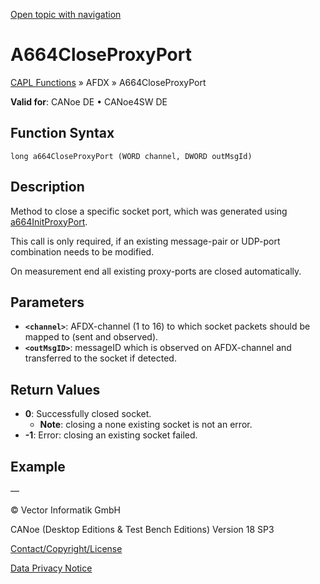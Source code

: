 [Open topic with navigation](../../../../../CANoeDEFamily.htm#Topics/CAPLFunctions/ADFX/Functions/CAPLfunctionA664CloseProxyPort.md)

# A664CloseProxyPort

[CAPL Functions](../../CAPLfunctions.md) » AFDX » A664CloseProxyPort

**Valid for**: CANoe DE • CANoe4SW DE

## Function Syntax

```
long a664CloseProxyPort (WORD channel, DWORD outMsgId)
```

## Description

Method to close a specific socket port, which was generated using [a664InitProxyPort](CAPLfunctionA664InitProxyPort.md).

This call is only required, if an existing message-pair or UDP-port combination needs to be modified.

On measurement end all existing proxy-ports are closed automatically.

## Parameters

- **`<channel>`**: AFDX-channel (1 to 16) to which socket packets should be mapped to (sent and observed).
- **`<outMsgID>`**: messageID which is observed on AFDX-channel and transferred to the socket if detected.

## Return Values

- **0**: Successfully closed socket.
  - **Note**: closing a none existing socket is not an error.
- **-1**: Error: closing an existing socket failed.

## Example

—

© Vector Informatik GmbH

CANoe (Desktop Editions & Test Bench Editions) Version 18 SP3

[Contact/Copyright/License](../../../Shared/ContactCopyrightLicense.md)

[Data Privacy Notice](https://www.vector.com/int/en/company/get-info/privacy-policy/)